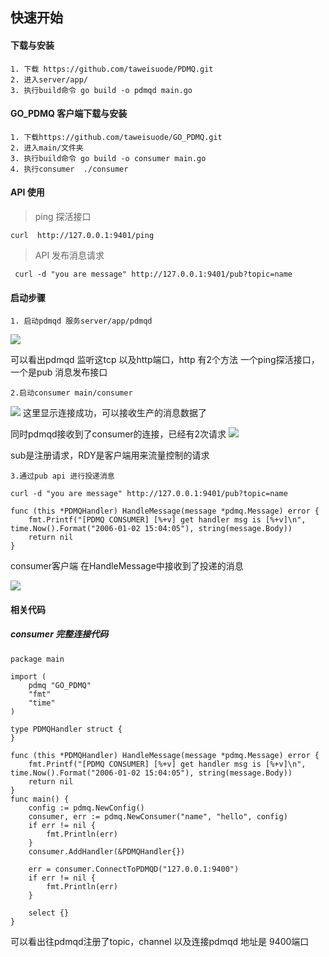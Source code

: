 ## 快速开始

#### 下载与安装

```
1. 下载 https://github.com/taweisuode/PDMQ.git
2. 进入server/app/
3. 执行build命令 go build -o pdmqd main.go
```
#### GO_PDMQ 客户端下载与安装

```
1. 下载https://github.com/taweisuode/GO_PDMQ.git
2. 进入main/文件夹
3. 执行build命令 go build -o consumer main.go
4. 执行consumer  ./consumer
```
#### API 使用
> ping 探活接口
```
curl  http://127.0.0.1:9401/ping
```

> API 发布消息请求

```
 curl -d "you are message" http://127.0.0.1:9401/pub?topic=name
```
#### 启动步骤


```
1. 启动pdmqd 服务server/app/pdmqd   
```

![](http://ww1.sinaimg.cn/large/006tNc79ly1g5cdthhpfxj30uw044ab0.jpg)

可以看出pdmqd 监听这tcp 以及http端口，http 有2个方法 一个ping探活接口，一个是pub 消息发布接口
```
2.启动consumer main/consumer 
```
![](http://ww2.sinaimg.cn/large/006tNc79ly1g5ce90oxewj30o5027aac.jpg)
这里显示连接成功，可以接收生产的消息数据了

同时pdmqd接收到了consumer的连接，已经有2次请求
![](http://ww1.sinaimg.cn/large/006tNc79ly1g5cedkssmij30nk02i0t7.jpg)

sub是注册请求，RDY是客户端用来流量控制的请求
```
3.通过pub api 进行投递消息

curl -d "you are message" http://127.0.0.1:9401/pub?topic=name
```
```
func (this *PDMQHandler) HandleMessage(message *pdmq.Message) error {
	fmt.Printf("[PDMQ CONSUMER] [%+v] get handler msg is [%+v]\n", time.Now().Format("2006-01-02 15:04:05"), string(message.Body))
	return nil
}
```
consumer客户端 在HandleMessage中接收到了投递的消息

![](http://ww4.sinaimg.cn/large/006tNc79ly1g5ceizjxa5j30t8031mxr.jpg)


#### 相关代码
##### consumer 完整连接代码
```
package main

import (
	pdmq "GO_PDMQ"
	"fmt"
	"time"
)

type PDMQHandler struct {
}

func (this *PDMQHandler) HandleMessage(message *pdmq.Message) error {
	fmt.Printf("[PDMQ CONSUMER] [%+v] get handler msg is [%+v]\n", time.Now().Format("2006-01-02 15:04:05"), string(message.Body))
	return nil
}
func main() {
	config := pdmq.NewConfig()
	consumer, err := pdmq.NewConsumer("name", "hello", config)
	if err != nil {
		fmt.Println(err)
	}
	consumer.AddHandler(&PDMQHandler{})

	err = consumer.ConnectToPDMQD("127.0.0.1:9400")
	if err != nil {
		fmt.Println(err)
	}

	select {}
}

```

可以看出往pdmqd注册了topic，channel 以及连接pdmqd 地址是 9400端口
